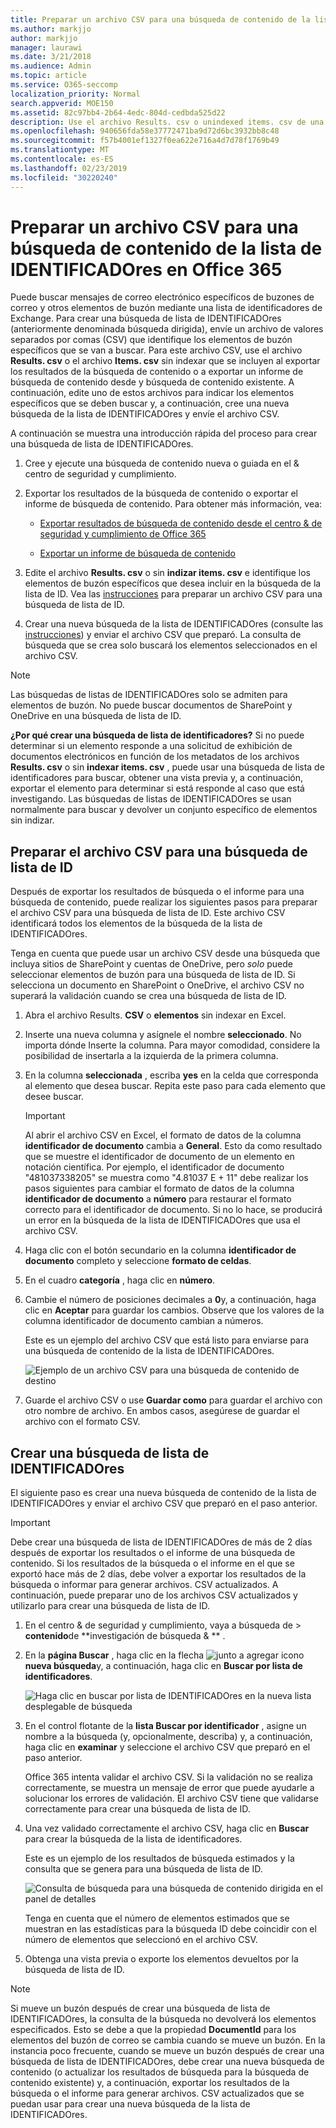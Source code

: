 ```yaml
---
title: Preparar un archivo CSV para una búsqueda de contenido de la lista de IDENTIFICADOres en Office 365
ms.author: markjjo
author: markjjo
manager: laurawi
ms.date: 3/21/2018
ms.audience: Admin
ms.topic: article
ms.service: O365-seccomp
localization_priority: Normal
search.appverid: MOE150
ms.assetid: 82c97bb4-2b64-4edc-804d-cedbda525d22
description: Use el archivo Results. csv o unindexed items. csv de una búsqueda de contenido existente para crear una búsqueda de lista de IDENTIFICADOres que devuelva un mensaje de correo electrónico específico. Las búsquedas de listas de IDENTIFICADOres se usan normalmente para devolver elementos de buzón parcialmente indizados.
ms.openlocfilehash: 940656fda58e37772471ba9d72d6bc3932bb8c48
ms.sourcegitcommit: f57b4001ef1327f0ea622e716a4d7d78f1769b49
ms.translationtype: MT
ms.contentlocale: es-ES
ms.lasthandoff: 02/23/2019
ms.locfileid: "30220240"
---
```

# <a name="prepare-a-csv-file-for-an-id-list-content-search-in-office-365"></a>Preparar un archivo CSV para una búsqueda de contenido de la lista de IDENTIFICADOres en Office 365

Puede buscar mensajes de correo electrónico específicos de buzones de correo y otros elementos de buzón mediante una lista de identificadores de Exchange. Para crear una búsqueda de lista de IDENTIFICADOres (anteriormente denominada búsqueda dirigida), envíe un archivo de valores separados por comas (CSV) que identifique los elementos de buzón específicos que se van a buscar. Para este archivo CSV, use el archivo **Results. csv** o el archivo **Items. csv** sin indexar que se incluyen al exportar los resultados de la búsqueda de contenido o a exportar un informe de búsqueda de contenido desde y búsqueda de contenido existente. A continuación, edite uno de estos archivos para indicar los elementos específicos que se deben buscar y, a continuación, cree una nueva búsqueda de la lista de IDENTIFICADOres y envíe el archivo CSV. 
  
A continuación se muestra una introducción rápida del proceso para crear una búsqueda de lista de IDENTIFICADOres.
  
1. Cree y ejecute una búsqueda de contenido nueva o guiada en el &amp; centro de seguridad y cumplimiento.
    
2. Exportar los resultados de la búsqueda de contenido o exportar el informe de búsqueda de contenido. Para obtener más información, vea:
    
    - [Exportar resultados de búsqueda de contenido desde el centro &amp; de seguridad y cumplimiento de Office 365](export-search-results.md)
    
    - [Exportar un informe de búsqueda de contenido](export-a-content-search-report.md)
    
3. Edite el archivo **Results. csv** o sin **indizar items. csv** e identifique los elementos de buzón específicos que desea incluir en la búsqueda de la lista de ID. Vea las [instrucciones](#prepare-the-csv-file-for-an-id-list-search) para preparar un archivo CSV para una búsqueda de lista de ID. 
    
4. Crear una nueva búsqueda de la lista de IDENTIFICADOres (consulte las [instrucciones](#create-an-id-list-search)) y enviar el archivo CSV que preparó. La consulta de búsqueda que se crea solo buscará los elementos seleccionados en el archivo CSV.
    
> [!NOTE]
> Las búsquedas de listas de IDENTIFICADOres solo se admiten para elementos de buzón. No puede buscar documentos de SharePoint y OneDrive en una búsqueda de lista de ID. 
  
 **¿Por qué crear una búsqueda de lista de identificadores?** Si no puede determinar si un elemento responde a una solicitud de exhibición de documentos electrónicos en función de los metadatos de los archivos **Results. csv** o sin **indexar items. csv** , puede usar una búsqueda de lista de identificadores para buscar, obtener una vista previa y, a continuación, exportar el elemento para determinar si está responde al caso que está investigando. Las búsquedas de listas de IDENTIFICADOres se usan normalmente para buscar y devolver un conjunto específico de elementos sin indizar. 
  
## <a name="prepare-the-csv-file-for-an-id-list-search"></a>Preparar el archivo CSV para una búsqueda de lista de ID

Después de exportar los resultados de búsqueda o el informe para una búsqueda de contenido, puede realizar los siguientes pasos para preparar el archivo CSV para una búsqueda de lista de ID. Este archivo CSV identificará todos los elementos de la búsqueda de la lista de IDENTIFICADOres.
  
Tenga en cuenta que puede usar un archivo CSV desde una búsqueda que incluya sitios de SharePoint y cuentas de OneDrive, pero *solo* puede seleccionar elementos de buzón para una búsqueda de lista de ID. Si selecciona un documento en SharePoint o OneDrive, el archivo CSV no superará la validación cuando se crea una búsqueda de lista de ID. 
  
1. Abra el archivo Results. **CSV** o **elementos** sin indexar en Excel. 
    
2. Inserte una nueva columna y asígnele el nombre **seleccionado**. No importa dónde Inserte la columna. Para mayor comodidad, considere la posibilidad de insertarla a la izquierda de la primera columna.
    
3. En la columna **seleccionada** , escriba **yes** en la celda que corresponda al elemento que desea buscar. Repita este paso para cada elemento que desee buscar. 
    
    > [!IMPORTANT]
    > Al abrir el archivo CSV en Excel, el formato de datos de la columna **identificador de documento** cambia a **General**. Esto da como resultado que se muestre el identificador de documento de un elemento en notación científica. Por ejemplo, el identificador de documento "481037338205" se muestra como "4.81037 E + 11" debe realizar los pasos siguientes para cambiar el formato de datos de la columna **identificador de documento** a **número** para restaurar el formato correcto para el identificador de documento. Si no lo hace, se producirá un error en la búsqueda de la lista de IDENTIFICADOres que usa el archivo CSV. 
  
4. Haga clic con el botón secundario en la columna **identificador de documento** completo y seleccione **formato de celdas**.
    
5. En el cuadro **categoría** , haga clic en **número**.
    
6. Cambie el número de posiciones decimales a **0**y, a continuación, haga clic en **Aceptar** para guardar los cambios. Observe que los valores de la columna identificador de documento cambian a números. 
    
    Este es un ejemplo del archivo CSV que está listo para enviarse para una búsqueda de contenido de la lista de IDENTIFICADOres.
    
    ![Ejemplo de un archivo CSV para una búsqueda de contenido de destino](media/8371b8cb-1638-496e-9be1-fe1565757d67.png)
  
7. Guarde el archivo CSV o use **Guardar como** para guardar el archivo con otro nombre de archivo. En ambos casos, asegúrese de guardar el archivo con el formato CSV. 
  
## <a name="create-an-id-list-search"></a>Crear una búsqueda de lista de IDENTIFICADOres

El siguiente paso es crear una nueva búsqueda de contenido de la lista de IDENTIFICADOres y enviar el archivo CSV que preparó en el paso anterior.
  
> [!IMPORTANT]
> Debe crear una búsqueda de lista de IDENTIFICADOres de más de 2 días después de exportar los resultados o el informe de una búsqueda de contenido. Si los resultados de la búsqueda o el informe en el que se exportó hace más de 2 días, debe volver a exportar los resultados de la búsqueda o informar para generar archivos. CSV actualizados. A continuación, puede preparar uno de los archivos CSV actualizados y utilizarlo para crear una búsqueda de lista de ID. 
  
1. En el centro &amp; de seguridad y cumplimiento, vaya a búsqueda de \> **contenido**de **investigación de búsqueda &amp; ** .
    
2. En la **página Buscar** , haga clic en la flecha ![junto a](media/8ee52980-254b-440b-99a2-18d068de62d3.gif) agregar icono **nueva búsqueda**y, a continuación, haga clic en **Buscar por lista de identificadores**.
    
    ![Haga clic en buscar por lista de IDENTIFICADOres en la nueva lista desplegable de búsqueda](media/e65f9942-09b2-4127-865e-e64029a590df.png)
  
3. En el control flotante de la **lista Buscar por identificador** , asigne un nombre a la búsqueda (y, opcionalmente, describa) y, a continuación, haga clic en **examinar** y seleccione el archivo CSV que preparó en el paso anterior. 
    
    Office 365 intenta validar el archivo CSV. Si la validación no se realiza correctamente, se muestra un mensaje de error que puede ayudarle a solucionar los errores de validación. El archivo CSV tiene que validarse correctamente para crear una búsqueda de lista de ID.
    
4. Una vez validado correctamente el archivo CSV, haga clic en **Buscar** para crear la búsqueda de la lista de identificadores. 
    
    Este es un ejemplo de los resultados de búsqueda estimados y la consulta que se genera para una búsqueda de lista de ID.
    
    ![Consulta de búsqueda para una búsqueda de contenido dirigida en el panel de detalles](media/dbd9e570-c04b-4056-a8a7-37e9916ec683.png)
  
    Tenga en cuenta que el número de elementos estimados que se muestran en las estadísticas para la búsqueda ID debe coincidir con el número de elementos que seleccionó en el archivo CSV.
    
5. Obtenga una vista previa o exporte los elementos devueltos por la búsqueda de lista de ID.
    
> [!NOTE]
> Si mueve un buzón después de crear una búsqueda de lista de IDENTIFICADOres, la consulta de la búsqueda no devolverá los elementos especificados. Esto se debe a que la propiedad **DocumentId** para los elementos del buzón de correo se cambia cuando se mueve un buzón. En la instancia poco frecuente, cuando se mueve un buzón después de crear una búsqueda de lista de IDENTIFICADOres, debe crear una nueva búsqueda de contenido (o actualizar los resultados de búsqueda para la búsqueda de contenido existente) y, a continuación, exportar los resultados de la búsqueda o el informe para generar archivos. CSV actualizados que se puedan usar  para crear una nueva búsqueda de la lista de IDENTIFICADOres. 
